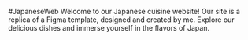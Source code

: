 #JapaneseWeb 
Welcome to our Japanese cuisine website! Our site is a replica of a Figma template, designed and created by me. Explore our delicious dishes and immerse yourself in the flavors of Japan.
